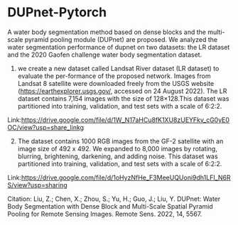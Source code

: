 # DUPnet-Pytorch
A water body segmentation method based on dense blocks and the multi-scale pyramid pooling module (DUPnet) are proposed. We analyzed the water segmentation performance of dupnet on two datasets: the LR dataset and the 2020 Gaofen challenge water body segmentation dataset.

1. we create a new dataset called Landsat River dataset (LR dataset) to evaluate the per-formance of the proposed network. Images from Landsat 8 satellite were downloaded freely from the USGS website (https://earthexplorer.usgs.gov/, accessed on 24 August 2022). The LR dataset contains 7,154 images with the size of 128×128.This dataset was partitioned into training, validation, and test sets with a scale of 6:2:2. 

Link:https://drive.google.com/file/d/1W_N17aHCu8fK1XU8zUEYFkv_cG0yE0OC/view?usp=share_linkg

2. The dataset contains 1000 RGB images from the GF-2 satellite with an image size of 492 x 492. We expanded to 8,000 images by rotating, blurring, brightening, darkening, and adding noise. This dataset was partitioned into training, validation, and test sets with a scale of 6:2:2. 

Link:https://drive.google.com/file/d/1oHyzNfHe_F3MeeUQUoni9dh1LFI_N6RS/view?usp=sharing


Citation: Liu, Z.; Chen, X.; Zhou, S.; Yu, H.; Guo, J.; Liu, Y. DUPnet: Water Body Segmentation with Dense Block and Multi-Scale Spatial Pyramid Pooling for Remote Sensing Images. Remote Sens. 2022, 14, 5567.
